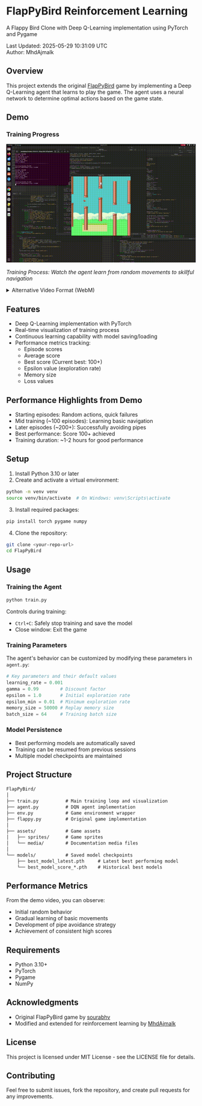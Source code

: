 # FlapPyBird Reinforcement Learning
A Flappy Bird Clone with Deep Q-Learning implementation using PyTorch and Pygame

Last Updated: 2025-05-29 10:31:09 UTC  
Author: MhdAjmalk

## Overview
This project extends the original [FlapPyBird](https://sourabhv.github.io/FlapPyBird) game by implementing a Deep Q-Learning agent that learns to play the game. The agent uses a neural network to determine optimal actions based on the game state.

## Demo
### Training Progress
![Training Demo](assets/gifs/training_demo.gif)

*Training Process: Watch the agent learn from random movements to skillful navigation*

<details>
<summary>Alternative Video Format (WebM)</summary>

You can also [download the WebM video](assets/gifs/trimmed_video.webm) for better quality.

</details>

## Features
- Deep Q-Learning implementation with PyTorch
- Real-time visualization of training process
- Continuous learning capability with model saving/loading
- Performance metrics tracking:
  - Episode scores
  - Average score
  - Best score (Current best: 100+)
  - Epsilon value (exploration rate)
  - Memory size
  - Loss values

## Performance Highlights from Demo
- Starting episodes: Random actions, quick failures
- Mid training (~100 episodes): Learning basic navigation
- Later episodes (~200+): Successfully avoiding pipes
- Best performance: Score 100+ achieved
- Training duration: ~1-2 hours for good performance

## Setup
1. Install Python 3.10 or later
2. Create and activate a virtual environment:
```bash
python -m venv venv
source venv/bin/activate  # On Windows: venv\Scripts\activate
```

3. Install required packages:
```bash
pip install torch pygame numpy
```

4. Clone the repository:
```bash
git clone <your-repo-url>
cd FlapPyBird
```

## Usage

### Training the Agent
```bash
python train.py
```

Controls during training:
- `Ctrl+C`: Safely stop training and save the model
- Close window: Exit the game

### Training Parameters
The agent's behavior can be customized by modifying these parameters in `agent.py`:
```python
# Key parameters and their default values
learning_rate = 0.001
gamma = 0.99        # Discount factor
epsilon = 1.0       # Initial exploration rate
epsilon_min = 0.01  # Minimum exploration rate
memory_size = 50000 # Replay memory size
batch_size = 64     # Training batch size
```

### Model Persistence
- Best performing models are automatically saved
- Training can be resumed from previous sessions
- Multiple model checkpoints are maintained

## Project Structure
```
FlapPyBird/
│
├── train.py          # Main training loop and visualization
├── agent.py          # DQN agent implementation
├── env.py            # Game environment wrapper
├── flappy.py         # Original game implementation
│
├── assets/           # Game assets
│   ├── sprites/      # Game sprites
│   └── media/        # Documentation media files
│
└── models/           # Saved model checkpoints
    ├── best_model_latest.pth     # Latest best performing model
    └── best_model_score_*.pth    # Historical best models
```

## Performance Metrics
From the demo video, you can observe:
- Initial random behavior
- Gradual learning of basic movements
- Development of pipe avoidance strategy
- Achievement of consistent high scores

## Requirements
- Python 3.10+
- PyTorch
- Pygame
- NumPy

## Acknowledgments
- Original FlapPyBird game by [sourabhv](https://github.com/sourabhv/FlapPyBird)
- Modified and extended for reinforcement learning by [MhdAjmalk](https://github.com/MhdAjmalk)

## License
This project is licensed under MIT License - see the LICENSE file for details.

## Contributing
Feel free to submit issues, fork the repository, and create pull requests for any improvements.
